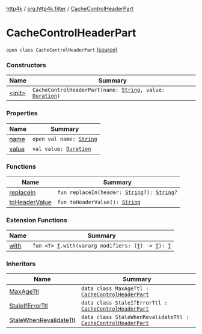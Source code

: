 [http4k](../../index.md) / [org.http4k.filter](../index.md) / [CacheControlHeaderPart](./index.md)

# CacheControlHeaderPart

`open class CacheControlHeaderPart` [(source)](https://github.com/http4k/http4k/blob/master/http4k-core/src/main/kotlin/org/http4k/filter/CachingFilters.kt#L14)

### Constructors

| Name | Summary |
|---|---|
| [&lt;init&gt;](-init-.md) | `CacheControlHeaderPart(name: `[`String`](https://kotlinlang.org/api/latest/jvm/stdlib/kotlin/-string/index.html)`, value: `[`Duration`](https://docs.oracle.com/javase/9/docs/api/java/time/Duration.html)`)` |

### Properties

| Name | Summary |
|---|---|
| [name](name.md) | `open val name: `[`String`](https://kotlinlang.org/api/latest/jvm/stdlib/kotlin/-string/index.html) |
| [value](value.md) | `val value: `[`Duration`](https://docs.oracle.com/javase/9/docs/api/java/time/Duration.html) |

### Functions

| Name | Summary |
|---|---|
| [replaceIn](replace-in.md) | `fun replaceIn(header: `[`String`](https://kotlinlang.org/api/latest/jvm/stdlib/kotlin/-string/index.html)`?): `[`String`](https://kotlinlang.org/api/latest/jvm/stdlib/kotlin/-string/index.html)`?` |
| [toHeaderValue](to-header-value.md) | `fun toHeaderValue(): `[`String`](https://kotlinlang.org/api/latest/jvm/stdlib/kotlin/-string/index.html) |

### Extension Functions

| Name | Summary |
|---|---|
| [with](../../org.http4k.core/with.md) | `fun <T> `[`T`](../../org.http4k.core/with.md#T)`.with(vararg modifiers: (`[`T`](../../org.http4k.core/with.md#T)`) -> `[`T`](../../org.http4k.core/with.md#T)`): `[`T`](../../org.http4k.core/with.md#T) |

### Inheritors

| Name | Summary |
|---|---|
| [MaxAgeTtl](../-max-age-ttl/index.md) | `data class MaxAgeTtl : `[`CacheControlHeaderPart`](./index.md) |
| [StaleIfErrorTtl](../-stale-if-error-ttl/index.md) | `data class StaleIfErrorTtl : `[`CacheControlHeaderPart`](./index.md) |
| [StaleWhenRevalidateTtl](../-stale-when-revalidate-ttl/index.md) | `data class StaleWhenRevalidateTtl : `[`CacheControlHeaderPart`](./index.md) |
